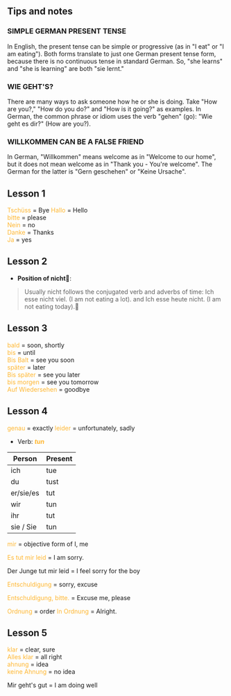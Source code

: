 
## Tips and notes

### SIMPLE GERMAN PRESENT TENSE

In English, the present tense can be simple or progressive (as in "I eat" or "I am eating"). Both forms translate to just one German present tense form, because there is no continuous tense in standard German. So, "she learns" and "she is learning" are both "sie lernt."

### WIE GEHT'S?

There are many ways to ask someone how he or she is doing. Take "How are you?," "How do you do?" and "How is it going?" as examples. In German, the common phrase or idiom uses the verb "gehen" (go): "Wie geht es dir?" (How are you?).

### WILLKOMMEN CAN BE A FALSE FRIEND

In German, "Willkommen" means welcome as in "Welcome to our home", but it does not mean welcome as in "Thank you - You're welcome". The German for the latter is "Gern geschehen" or "Keine Ursache".

## Lesson 1
<font color = #ffb732> Tschüss </font> = Bye
<font color = #ffb732> Hallo </font> = Hello  
<font color = #ffb732> bitte </font> = please  
<font color = #ffb732> Nein </font> = no  
<font color = #ffb732> Danke </font> = Thanks  
<font color = #ffb732> Ja </font> = yes

## Lesson 2


- **Position of nicht**:
> Usually nicht follows the conjugated verb and adverbs of time: Ich esse nicht viel. (I am not eating a lot). and Ich esse heute nicht. (I am not eating today).

## Lesson 3
<font color = #ffb732> bald </font> = soon, shortly  
<font color = #ffb732> bis </font> = until  
<font color = #ffb732> Bis Balt </font> = see you soon  
<font color = #ffb732> später </font> = later  
<font color = #ffb732> Bis später </font> = see you later  
<font color = #ffb732> bis morgen </font> = see you tomorrow  
<font color = #ffb732> Auf Wiedersehen </font> = goodbye


## Lesson 4
<font color = #ffb732> genau </font> = exactly
<font color = #ffb732> leider </font> = unfortunately, sadly

- Verb: <font color = #ffb732> **_tun_** </font>

| Person | Present |
| --------- | ----------- |
| ich | tue |
| du | tust |
| er/sie/es | tut |
| wir | tun |
| ihr | tut |
| sie / Sie | tun |

<font color = #ffb732> mir </font> = objective form of I, me

<font color = #ffb732> Es tut mir leid </font> = I am sorry.

Der Junge tut mir leid = I feel sorry for the boy

<font color = #ffb732> Entschuldigung </font> = sorry, excuse

<font color = #ffb732> Entschuldigung, bitte. </font> = Excuse me, please

<font color = #ffb732> Ordnung </font> = order
<font color = #ffb732> In Ordnung </font> = Alright.

## Lesson 5
<font color = #ffb732> klar </font> = clear, sure  
<font color = #ffb732> Alles klar </font> = all right  
<font color = #ffb732> ahnung </font> = idea  
<font color = #ffb732> keine Ahnung </font> = no idea  

Mir geht's gut = I am doing well













  


